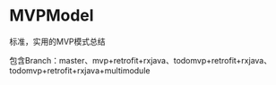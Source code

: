 # MVPModel
标准，实用的MVP模式总结

包含Branch：master、mvp+retrofit+rxjava、todomvp+retrofit+rxjava、todomvp+retrofit+rxjava+multimodule
